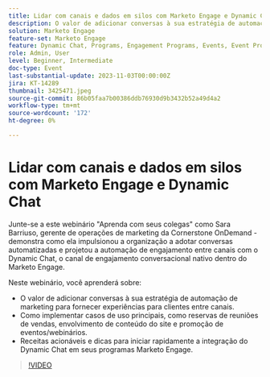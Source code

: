 ```yaml
---
title: Lidar com canais e dados em silos com Marketo Engage e Dynamic Chat
description: O valor de adicionar conversas à sua estratégia de automação de marketing para fornecer experiências para clientes entre canais.  Como implementar casos de uso principais, como reservas de reuniões de vendas, envolvimento de conteúdo do site e promoção de eventos/webinários.  Receitas acionáveis e dicas para iniciar rapidamente a integração do Dynamic Chat em seus programas Marketo Engage.
solution: Marketo Engage
feature-set: Marketo Engage
feature: Dynamic Chat, Programs, Engagement Programs, Events, Event Programs
role: Admin, User
level: Beginner, Intermediate
doc-type: Event
last-substantial-update: 2023-11-03T00:00:00Z
jira: KT-14289
thumbnail: 3425471.jpeg
source-git-commit: 86b05faa7b00386ddb76930d9b3432b52a49d4a2
workflow-type: tm+mt
source-wordcount: '172'
ht-degree: 0%

---
```



# Lidar com canais e dados em silos com Marketo Engage e Dynamic Chat

Junte-se a este webinário &quot;Aprenda com seus colegas&quot; como Sara Barriuso, gerente de operações de marketing da Cornerstone OnDemand - demonstra como ela impulsionou a organização a adotar conversas automatizadas e projetou a automação de engajamento entre canais com o Dynamic Chat, o canal de engajamento conversacional nativo dentro do Marketo Engage.

Neste webinário, você aprenderá sobre:

* O valor de adicionar conversas à sua estratégia de automação de marketing para fornecer experiências para clientes entre canais.
* Como implementar casos de uso principais, como reservas de reuniões de vendas, envolvimento de conteúdo do site e promoção de eventos/webinários.
* Receitas acionáveis e dicas para iniciar rapidamente a integração do Dynamic Chat em seus programas Marketo Engage.

>[!VIDEO](https://video.tv.adobe.com/v/3425471/?learn=on)